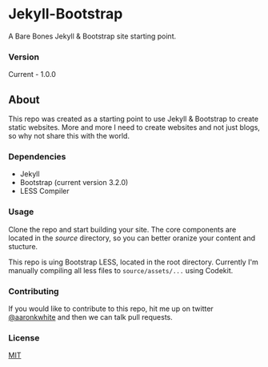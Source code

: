 # Jekyll-Bootstrap

A Bare Bones Jekyll & Bootstrap site starting point.

### Version
Current - 1.0.0

## About
This repo was created as a starting point to use Jekyll & Bootstrap to create static websites. More and more I need to create websites and not just blogs, so why not share this with the world.

### Dependencies
 - Jekyll
 - Bootstrap (current version 3.2.0)
 - LESS Compiler

### Usage
Clone the repo and start building your site. The core components are located in the *source* directory, so you can better oranize your content and stucture.

This repo is uing Bootstrap LESS, located in the root directory. Currently I'm manually compiling all less files to `source/assets/...` using Codekit.

### Contributing
If you would like to contribute to this repo, hit me up on twitter [@aaronkwhite](http://twitter.com/aaronkwhite) and then we can talk pull requests.

### License

[MIT](http://opensource.org/licenses/MIT)